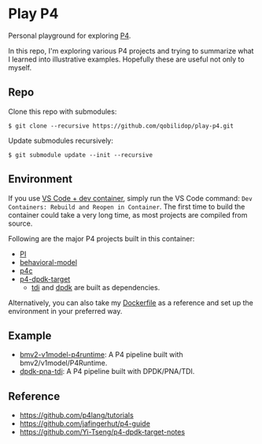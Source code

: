 # Play P4

Personal playground for exploring [P4](https://p4.org).

In this repo, I'm exploring various P4 projects and trying to summarize what I learned into illustrative examples. Hopefully these are useful not only to myself.

## Repo

Clone this repo with submodules:
```console
$ git clone --recursive https://github.com/qobilidop/play-p4.git
```

Update submodules recursively:
```console
$ git submodule update --init --recursive
```

## Environment

If you use [VS Code + dev container](https://code.visualstudio.com/docs/devcontainers/containers), simply run the VS Code command: `Dev Containers: Rebuild and Reopen in Container`. The first time to build the container could take a very long time, as most projects are compiled from source.

Following are the major P4 projects built in this container:

- [PI](https://github.com/p4lang/PI)
- [behavioral-model](https://github.com/p4lang/behavioral-model)
- [p4c](https://github.com/p4lang/p4c)
- [p4-dpdk-target](https://github.com/p4lang/p4-dpdk-target)
    - [tdi](https://github.com/p4lang/tdi) and [dpdk](https://github.com/DPDK/dpdk) are built as dependencies.

Alternatively, you can also take my [Dockerfile](.devcontainer/Dockerfile) as a reference and set up the environment in your preferred way.

## Example

- [bmv2-v1model-p4runtime](example/bmv2-v1model-p4runtime/): A P4 pipeline built with bmv2/v1model/P4Runtime.
- [dpdk-pna-tdi](example/dpdk-pna-tdi/): A P4 pipeline built with DPDK/PNA/TDI.

## Reference

- https://github.com/p4lang/tutorials
- https://github.com/jafingerhut/p4-guide
- https://github.com/Yi-Tseng/p4-dpdk-target-notes

